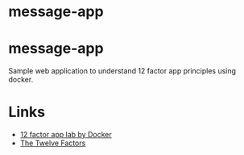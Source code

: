 # message-app

# message-app

Sample web application to understand 12 factor app principles using docker.

# Links

- [12 factor app lab by Docker](https://github.com/docker/labs/tree/master/12factor)
- [The Twelve Factors](https://12factor.net/)

